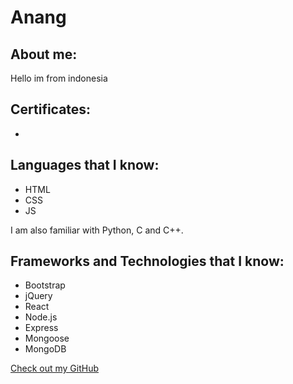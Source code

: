 # Anang

## About me:

Hello im from indonesia

## Certificates:
- 

## Languages that I know:

- HTML
- CSS
- JS

I am also familiar with Python, C and C++.

## Frameworks and Technologies that I know:

- Bootstrap
- jQuery
- React
- Node.js
- Express
- Mongoose
- MongoDB


[Check out my GitHub](https://github.com/anang1998)

